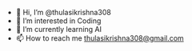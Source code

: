 - 👋 Hi, I’m @thulasikrishna308
- 👀 I’m interested in Coding
- 🌱 I’m currently learning AI
- 📫 How to reach me thulasikrishna308@gmail.com

<!---
thulasikrishna308/thulasikrishna308 is a ✨ special ✨ repository because its `README.md` (this file) appears on your GitHub profile.
You can click the Preview link to take a look at your changes.
--->
